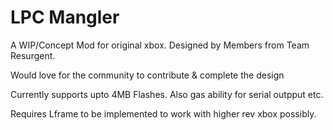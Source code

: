 # LPC Mangler
 
A WIP/Concept Mod for original xbox. Designed by Members from Team Resurgent.

Would love for the community to contribute & complete the design

Currently supports upto 4MB Flashes. Also gas ability for serial outpput etc.

Requires Lframe to be implemented to work with higher rev xbox possibly.

